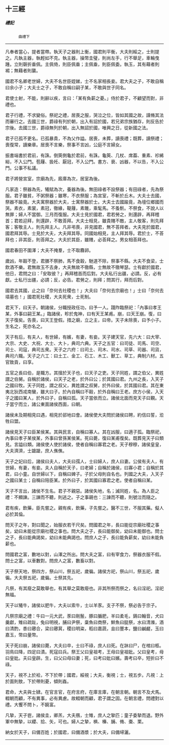 

## 十三經

##### 禮記
　　　`曲禮下`

* * *

凡奉者當心，提者當帶。執天子之器則上衡，國君則平衡，大夫則綏之，士則提之。凡執主器，執輕如不克。執主器，操幣圭璧，則尚左手，行不舉足，車輪曳踵。立則磬折垂佩。主佩倚，則臣佩垂；主佩垂，則臣佩委。執玉，其有藉者則裼；無藉者則襲。

國君不名卿老世婦，大夫不名世臣姪娣，士不名家相長妾。君大夫之子，不敢自稱曰余小子；大夫士之子，不敢自稱曰嗣子某，不敢與世子同名。

君使士射，不能，則辭以疾，言曰：「某有負薪之憂。」侍於君子，不顧望而對，非禮也。

君子行禮，不求變俗。祭祀之禮，居喪之服，哭泣之位，皆如其國之故，謹脩其法而審行之。去國三世，爵祿有列於朝，出入有詔於國，若兄弟宗族猶存，則反告於宗後。去國三世，爵祿無列於朝，出入無詔於國，唯興之日，從新國之法。

君子已孤不更名。已孤暴貴，不為父作謚。居喪，未葬，讀喪禮；既葬，讀祭禮；喪復常，讀樂章。居喪不言樂，祭事不言凶，公庭不言婦女。

振書端書於君前，有誅。倒筴側龜於君前，有誅。龜筴、几杖、席葢、重素、袗絺綌，不入公門。苞屨、扱衽、厭冠，不入公門。書方、衰、凶器，不以告，不入公門。公事不私議。

君子將營宮室，宗廟為先，廄庫為次，居室為後。

凡家造：祭器為先，犧賦為次，養器為後。無田祿者不設祭器；有田祿者，先為祭服。君子雖貧，不粥祭器；雖寒，不衣祭服；為宮室，不斬於丘木。大夫士去國，祭器不踰竟。大夫寓祭器於大夫，士寓祭器於士。大夫士去國踰竟，為壇位鄉國而哭。素衣，素裳，素冠，徹緣，鞮屨，素簚，乘髦馬。不蚤鬋。不祭食，不說人以無罪；婦人不當御。三月而復服。大夫士見於國君，君若勞之，則還辟，再拜稽首；君若迎拜，則還辟，不敢荅拜。大夫士相見，雖貴賤不敵，主人敬客，則先拜客；客敬主人，則先拜主人。凡非弔喪，非見國君，無不荅拜者。大夫見於國君，國君拜其辱。士見於大夫，大夫拜其辱。同國始相見，主人拜其辱。君於士，不荅拜也；非其臣，則荅拜之。大夫於其臣，雖賤，必荅拜之。男女相荅拜也。

國君春田不圍澤；大夫不掩羣，士不取麛卵。

歲凶，年穀不登，君膳不祭肺，馬不食穀，馳道不除，祭事不縣。大夫不食梁，士飲酒不樂。君無故玉不去身，大夫無故不徹縣，士無故不徹琴瑟。士有獻於國君，他日，君問之曰：「安取彼？」再拜稽首而后對。大夫私行出疆，必請。反，必有獻。士私行出疆，必請；反，必告。君勞之，則拜；問其行，拜而后對。

國君去其國，止之曰「奈何去社稷也！」大夫曰「奈何去宗廟也！」士曰「奈何去墳墓也！」國君死社稷，大夫死衆，士死制。

君天下，曰天子。朝諸侯，分職授政任功，曰予一人。踐阼臨祭祀：「內事曰孝王某，外事曰嗣王某。」臨諸侯，畛於鬼神，曰有天王某甫。崩，曰天王崩。復，曰天子復矣。告喪，曰天王登假。措之廟，立之主，曰帝。天子未除喪，曰予小子。生名之，死亦名之。

天子有后，有夫人，有世婦，有嬪，有妻，有妾。天子建天官，先六大：曰大宰、大宗、大史、大祝、大士、大卜，典司六典。天子之五官：曰司徒、司馬、司空、司士、司寇，典司五衆。天子之六府：曰司土、司木、司水、司草、司器、司貨，典司六職。天子之六工：曰土工、金工、石工、木工、獸工、草工，典制六材。五官致貢，曰享。

五官之長曰伯，是職方。其擯於天子也，曰天子之吏。天子同姓，謂之伯父，異姓謂之伯舅。自稱於諸侯，曰天子之老，於外曰公；於其國曰君。九州之長，入天子之國曰牧。天子同姓，謂之叔父，異姓謂之叔舅，於外曰侯，於其國曰君。其在東夷北狄西戎南蠻，雖大曰子。於內自稱曰不穀，於外自稱曰王老。庶方小侯，入天子之國曰某人，於外曰子，自稱曰孤。天子當依而立。諸侯北面而見天子曰覲。天子當宁而立，諸公東面諸侯西面，曰朝。

諸侯未及期相見曰遇，相見於郤地曰會。諸侯使大夫問於諸侯曰聘，約信曰誓，涖牲曰盟。

諸侯見天子曰臣某侯某。其與民言，自稱曰寡人。其在凶服，曰適子孤。臨祭祀，內事曰孝子某侯某，外事曰曾孫某侯某。死曰薨，復曰某甫復矣。既葬見天子曰類見。言謚曰類。諸侯使人使於諸侯，使者自稱曰寡君之老。天子穆穆，諸侯皇皇，大夫濟濟，士蹌蹌，庶人僬僬。

天子之妃曰后，諸侯曰夫人，大夫曰孺人，士曰婦人，庶人曰妻。公侯有夫人，有世婦，有妻，有妾。夫人自稱於天子，曰老婦；自稱於諸侯，曰寡小君；自稱於其君，曰小童。自世婦以下，自稱曰婢子。子於父母則自名也。列國之大夫，入天子之國曰某士；自稱曰陪臣某。於外曰子，於其國曰寡君之老。使者自稱曰某。

天子不言出，諸侯不生名。君子不親惡。諸侯失地，名；滅同姓，名。為人臣之禮：不顯諫。三諫而不聽，則逃之。子之事親也：三諫而不聽，則號泣而隨之。

君有疾，飲藥，臣先嘗之。親有疾，飲藥，子先嘗之。醫不三世，不服其藥。儗人必於其倫。

問天子之年，對曰聞之，始服衣若干尺矣。問國君之年，長曰能從宗廟社稷之事矣，幼曰未能從宗廟社稷之事也。問大夫之子，長曰能御矣，幼曰未能御也。問士之子，長曰能典謁矣，幼曰未能典謁也。問庶人之子，長曰能負薪矣，幼曰未能負薪也。

問國君之富，數地以對，山澤之所出。問大夫之富，曰有宰食力，祭器衣服不假。問士之富，以車數對。問庶人之富，數畜以對。

天子祭天地，祭四方，祭山川，祭五祀，歲徧。諸侯方祀，祭山川，祭五祀，歲徧。大夫祭五祀，歲徧。士祭其先。

凡祭，有其廢之莫敢舉也，有其舉之莫敢廢也。非其所祭而祭之，名曰淫祀。淫祀無福。

天子以犧牛，諸侯以肥牛，大夫以索牛，士以羊豕。支子不祭，祭必告于宗子。

凡祭宗廟之禮：牛曰一元大武，豕曰剛鬛，豚曰腯肥，羊曰柔毛，鷄曰翰音，犬曰羹獻，雉曰疏趾，兔曰明視，脯曰尹祭，稾魚曰商祭，鮮魚曰脡祭，水曰清滌，酒曰清酌，黍曰薌合，梁曰薌萁，稷曰明粢，稻曰嘉蔬，韭曰豐本，鹽曰鹹鹺，玉曰嘉玉，幣曰量幣。

天子死曰崩，諸侯曰薨，大夫曰卒，士曰不祿，庶人曰死。在牀曰尸，在棺曰柩。羽鳥曰降，四足曰漬。死寇曰兵。祭王父曰皇祖考，王母曰皇祖妣。父曰皇考，母曰皇妣。夫曰皇辟。生，曰父曰母曰妻；死，曰考曰妣曰嬪。壽考曰卒，短折曰不祿。

天子，視不上於袷，不下於帶；國君，綏視；大夫，衡視；士，視五步。凡視：上於面則敖，下於帶則憂，傾則姦。

君命，大夫與士肄。在官言官，在府言府，在庫言庫，在朝言朝。朝言不及犬馬。輟朝而顧，不有異事，必有異慮。故輟朝而顧，君子謂之固。在朝言禮，問禮對以禮。大饗不問卜，不饒富。

凡摯，天子鬯，諸侯圭，卿羔，大夫鴈，士雉，庶人之摯匹；童子委摯而退。野外軍中無摯，以纓、拾、矢，可也。婦人之摯，椇、榛、脯、脩、棗、栗。

納女於天子，曰備百姓；於國君，曰備酒漿；於大夫，曰備埽灑。

* * *

